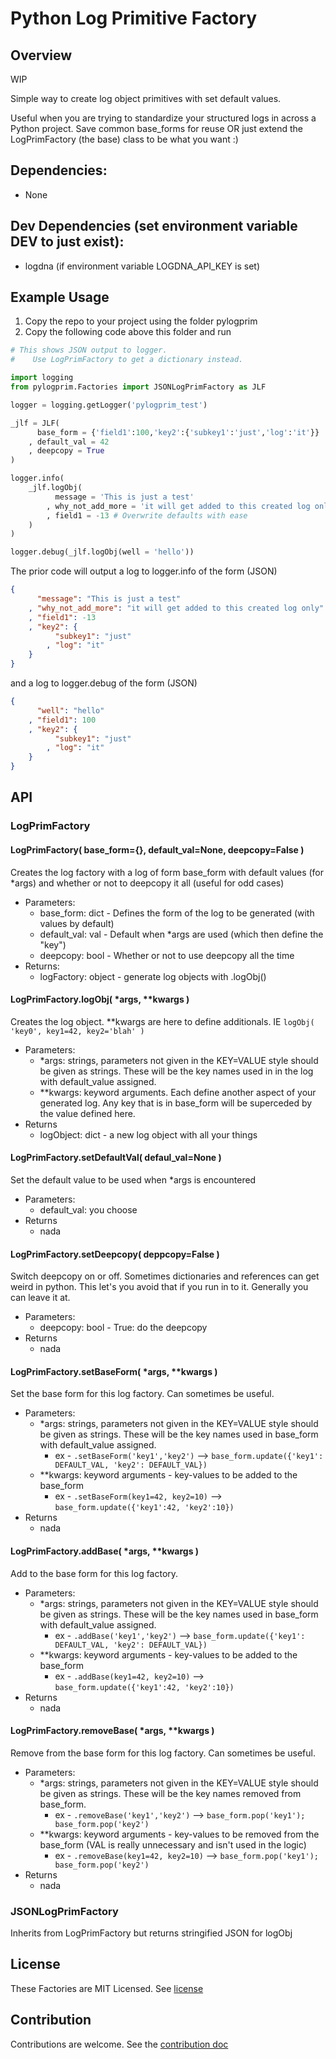 # Python Log Primitive Factory

## Overview

WIP

Simple way to create log object primitives with set default values.

Useful when you are trying to standardize your structured logs in across a Python project.  Save common base_forms for reuse OR just extend the LogPrimFactory (the base) class to be what you want :)

## Dependencies:
* None

## Dev Dependencies (set environment variable DEV to just exist):
* logdna (if environment variable LOGDNA_API_KEY is set)

## Example Usage
1. Copy the repo to your project using the folder pylogprim
2. Copy the following code above this folder and run
```python
# This shows JSON output to logger.
#    Use LogPrimFactory to get a dictionary instead.

import logging
from pylogprim.Factories import JSONLogPrimFactory as JLF

logger = logging.getLogger('pylogprim_test')

_jlf = JLF(
      base_form = {'field1':100,'key2':{'subkey1':'just','log':'it'}}
    , default_val = 42
    , deepcopy = True
)

logger.info(
    _jlf.logObj(
          message = 'This is just a test'
        , why_not_add_more = 'it will get added to this created log only'
        , field1 = -13 # Overwrite defaults with ease
    )
)

logger.debug(_jlf.logObj(well = 'hello'))
```
The prior code will output a log to logger.info of the form (JSON)
```JSON
{
      "message": "This is just a test"
    , "why_not_add_more": "it will get added to this created log only"
    , "field1": -13
    , "key2": {
          "subkey1": "just"
        , "log": "it"
    }
}
```
and a log to logger.debug of the form (JSON)
```JSON
{
      "well": "hello"
    , "field1": 100
    , "key2": {
          "subkey1": "just"
        , "log": "it"
    }
}
```

## API

### LogPrimFactory

#### LogPrimFactory( base_form={}, default_val=None, deepcopy=False )

Creates the log factory with a log of form base_form with default values (for *args) and whether or not to deepcopy it all (useful for odd cases)

* Parameters:
  * base_form: dict - Defines the form of the log to be generated (with values by default)
  * default_val: val - Default when *args are used (which then define the "key")
  * deepcopy: bool - Whether or not to use deepcopy all the time
* Returns:
  * logFactory: object - generate log objects with .logObj()

#### LogPrimFactory.logObj( *args, \*\*kwargs )

Creates the log object.  **kwargs are here to define additionals.  IE `logObj( 'key0', key1=42, key2='blah' )`

* Parameters:
  * *args: strings, parameters not given in the KEY=VALUE style should be given as strings.  These will be the key names used in in the log with default_value assigned.
  * **kwargs: keyword arguments.  Each define another aspect of your generated log.  Any key that is in base_form will be superceded by the value defined here.
* Returns
  * logObject: dict - a new log object with all your things

#### LogPrimFactory.setDefaultVal( defaul_val=None )

Set the default value to be used when *args is encountered

* Parameters:
  * default_val: you choose
* Returns
  * nada

#### LogPrimFactory.setDeepcopy( deppcopy=False )

Switch deepcopy on or off.  Sometimes dictionaries and references can get weird in python.  This let's you avoid that if you run in to it.  Generally you can leave it at.

* Parameters:
  * deepcopy: bool - True: do the deepcopy
* Returns
  * nada

#### LogPrimFactory.setBaseForm( *args, \*\*kwargs )

Set the base form for this log factory.  Can sometimes be useful.

* Parameters:
  * *args: strings, parameters not given in the KEY=VALUE style should be given as strings.  These will be the key names used in base_form with default_value assigned.
    * ex - `.setBaseForm('key1','key2')` --> `base_form.update({'key1': DEFAULT_VAL, 'key2': DEFAULT_VAL})`
  * \*\*kwargs: keyword arguments - key-values to be added to the base_form
    * ex - `.setBaseForm(key1=42, key2=10)` --> `base_form.update({'key1':42, 'key2':10})`
* Returns
  * nada

#### LogPrimFactory.addBase( *args, \*\*kwargs )

Add to the base form for this log factory.

* Parameters:
  * *args: strings, parameters not given in the KEY=VALUE style should be given as strings.  These will be the key names used in base_form with default_value assigned.
    * ex - `.addBase('key1','key2')` --> `base_form.update({'key1': DEFAULT_VAL, 'key2': DEFAULT_VAL})`
  * \*\*kwargs: keyword arguments - key-values to be added to the base_form
    * ex - `.addBase(key1=42, key2=10)` --> `base_form.update({'key1':42, 'key2':10})`
* Returns
  * nada

#### LogPrimFactory.removeBase( *args, \*\*kwargs )

Remove from the base form for this log factory.  Can sometimes be useful.

* Parameters:
  * *args: strings, parameters not given in the KEY=VALUE style should be given as strings.  These will be the key names removed from base_form.
    * ex - `.removeBase('key1','key2')` --> `base_form.pop('key1'); base_form.pop('key2')`
  * \*\*kwargs: keyword arguments - key-values to be removed from the base_form (VAL is really unnecessary and isn't used in the logic)
    * ex - `.removeBase(key1=42, key2=10)` --> `base_form.pop('key1'); base_form.pop('key2')`
* Returns
  * nada

### JSONLogPrimFactory

Inherits from LogPrimFactory but returns stringified JSON for logObj

## License
These Factories are MIT Licensed.  See [license](./LICENSE)

## Contribution
Contributions are welcome.  See the [contribution doc](./CONTRIBUTING.md)
